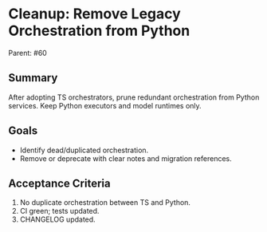 # Cleanup: Remove Legacy Orchestration from Python

Parent: #60

## Summary
After adopting TS orchestrators, prune redundant orchestration from Python services. Keep Python executors and model runtimes only.

## Goals
- Identify dead/duplicated orchestration.
- Remove or deprecate with clear notes and migration references.

## Acceptance Criteria
1. No duplicate orchestration between TS and Python.
2. CI green; tests updated.
3. CHANGELOG updated.
